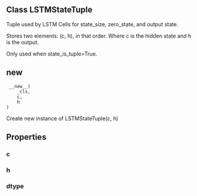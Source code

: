 ## Class LSTMStateTuple

Tuple used by LSTM Cells for state_size, zero_state, and output state.

Stores two elements: (c, h), in that order. Where c is the hidden state and h is the output.

Only used when state_is_tuple=True.
## __new__

```
 __new__(
    _cls,
    c,
    h
)
```

Create new instance of LSTMStateTuple(c, h)
## Properties
### c
### h
### dtype
